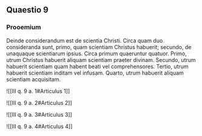 ## Quaestio 9

### Prooemium

Deinde considerandum est de scientia Christi. Circa quam duo consideranda sunt, primo, quam scientiam Christus habuerit; secundo, de unaquaque scientiarum ipsius. Circa primum quaeruntur quatuor. Primo, utrum Christus habuerit aliquam scientiam praeter divinam. Secundo, utrum habuerit scientiam quam habent beati vel comprehensores. Tertio, utrum habuerit scientiam inditam vel infusam. Quarto, utrum habuerit aliquam scientiam acquisitam.

![[III q. 9 a. 1#Articulus 1]]

![[III q. 9 a. 2#Articulus 2]]

![[III q. 9 a. 3#Articulus 3]]

![[III q. 9 a. 4#Articulus 4]]

